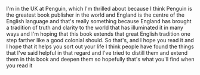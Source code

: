  I'm in the UK at Penguin, which I'm thrilled about because I think Penguin is the greatest book publisher in the world and England is the centre of the English language and that's really something because England has brought a tradition of truth and clarity to the world that has illuminated it in many ways and I'm hoping that this book extends that great English tradition one step farther like a good colonial should. So that's, and I hope you read it and I hope that it helps you sort out your life I think people have found the things that I've said helpful in that regard and I've tried to distill them and extend them in this book and deepen them so hopefully that's what you'll find when you read it